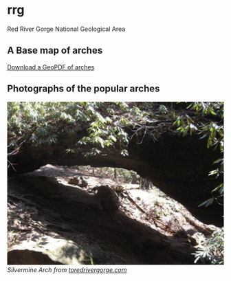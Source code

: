 # rrg

Red River Gorge National Geological Area

## A Base map of arches

[Download a GeoPDF of arches](basemap/rrg.pdf)


## Photographs of the popular arches

![Silvermine Arch](silvermine-arch.jpg)    
*Silvermine Arch from [toredrivergorge.com](https://toredrivergorge.com)*